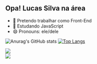 ## Opa! Lucas Silva na área 

- 🔭 Pretendo trabalhar como Front-End
- 🌱 Estudando JavaScript 
- 😄 Pronouns: ele/dele

![Anurag's GitHub stats](https://github-readme-stats.vercel.app/api?username=lucasilva23&theme=transparent&show_icons=true)
[![Top Langs](https://github-readme-stats.vercel.app/api/top-langs/?username=lucasilva23&layout=compact&theme=transparent&show_icons=true)](https://github.com/lucasilva23/github-readme-stats)

<div>
<a href="https://www.instagram.com/lucasilvadev" target="_blank"><img src="https://img.shields.io/badge/Instagram-E4405F?style=for-the-badge&logo=instagram&logoColor=white" target="_blank"></>
</div>
<div>
<a href="https://www.linkedin.com/in/lucas-silva-89931926a/" target="_blank"><img src="https://img.shields.io/badge/LinkedIn-0077B5?style=for-the-badge&logo=linkedin&logoColor=white" target="_blank"></>
</div>
